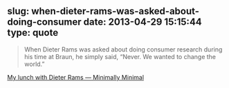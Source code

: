 slug: when-dieter-rams-was-asked-about-doing-consumer
date: 2013-04-29 15:15:44
type: quote
---

> When Dieter Rams was asked about doing consumer research during his time at Braun, he simply said, “Never. We wanted to change the world.”

[My lunch with Dieter Rams — Minimally Minimal](http://www.minimallyminimal.com/blog/my-lunch-with-dieter-rams)
